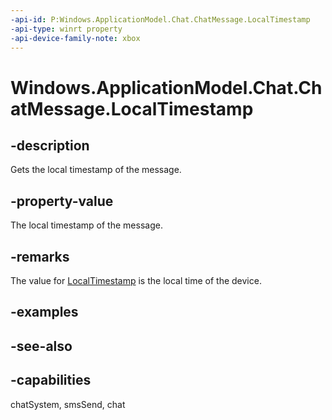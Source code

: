 ```yaml
---
-api-id: P:Windows.ApplicationModel.Chat.ChatMessage.LocalTimestamp
-api-type: winrt property
-api-device-family-note: xbox
---
```


<!-- Property syntax
public Windows.Foundation.DateTime LocalTimestamp { get;  set; }
-->

# Windows.ApplicationModel.Chat.ChatMessage.LocalTimestamp

## -description
Gets the local timestamp of the message.

## -property-value
The local timestamp of the message.

## -remarks
The value for [LocalTimestamp](chatmessage_localtimestamp.md) is the local time of the device.

## -examples

## -see-also

## -capabilities
chatSystem, smsSend, chat
